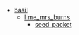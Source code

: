 * [basil](basil)
  * [lime_mrs_burns](basil/lime_mrs_burns)
    * [seed_packet](basil/lime_mrs_burns/seed_packet)
